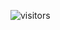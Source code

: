 ![visitors](https://visitor-badge.glitch.me/badge?page_id=UrFavouriteB0i.UrFavouriteB0i&left_color=green&right_color=red)
